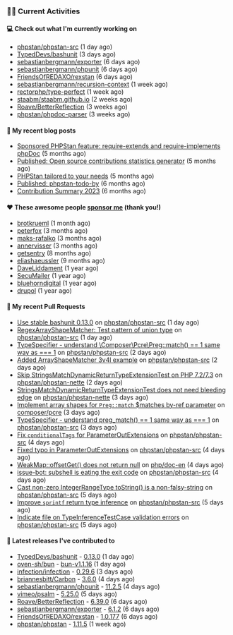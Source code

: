 ### 👨‍💻 Current Activities


#### 💻 Check out what I'm currently working on

- [phpstan/phpstan-src](https://github.com/phpstan/phpstan-src) (1 day ago)
- [TypedDevs/bashunit](https://github.com/TypedDevs/bashunit) (3 days ago)
- [sebastianbergmann/exporter](https://github.com/sebastianbergmann/exporter) (6 days ago)
- [sebastianbergmann/phpunit](https://github.com/sebastianbergmann/phpunit) (6 days ago)
- [FriendsOfREDAXO/rexstan](https://github.com/FriendsOfREDAXO/rexstan) (6 days ago)
- [sebastianbergmann/recursion-context](https://github.com/sebastianbergmann/recursion-context) (1 week ago)
- [rectorphp/type-perfect](https://github.com/rectorphp/type-perfect) (1 week ago)
- [staabm/staabm.github.io](https://github.com/staabm/staabm.github.io) (2 weeks ago)
- [Roave/BetterReflection](https://github.com/Roave/BetterReflection) (3 weeks ago)
- [phpstan/phpdoc-parser](https://github.com/phpstan/phpdoc-parser) (3 weeks ago)


#### 📜 My recent blog posts

- [Sponsored PHPStan feature: require-extends and require-implements phpDoc](https://staabm.github.io/2024/01/15/phpstan-require-extends-implements.html) (5 months ago)
- [Published: Open source contributions statistics generator](https://staabm.github.io/2024/01/10/oss-contribs-published.html) (5 months ago)
- [PHPStan tailored to your needs](https://staabm.github.io/2024/01/01/phpstan-customizing.html) (5 months ago)
- [Published: phpstan-todo-by](https://staabm.github.io/2023/12/17/phpstan-todo-by-published.html) (6 months ago)
- [Contribution Summary 2023](https://staabm.github.io/2023/12/07/contribution-summary-2023.html) (6 months ago)


#### ❤️ These awesome people [sponsor me](https://github.com/sponsors/staabm) (thank you!)

- [brotkrueml](https://github.com/brotkrueml) (1 month ago)
- [peterfox](https://github.com/peterfox) (3 months ago)
- [maks-rafalko](https://github.com/maks-rafalko) (3 months ago)
- [annervisser](https://github.com/annervisser) (3 months ago)
- [getsentry](https://github.com/getsentry) (8 months ago)
- [eliashaeussler](https://github.com/eliashaeussler) (9 months ago)
- [DaveLiddament](https://github.com/DaveLiddament) (1 year ago)
- [SecuMailer](https://github.com/SecuMailer) (1 year ago)
- [bluehorndigital](https://github.com/bluehorndigital) (1 year ago)
- [drupol](https://github.com/drupol) (1 year ago)


#### 🔨 My recent Pull Requests

- [Use stable bashunit 0.13.0](https://github.com/phpstan/phpstan-src/pull/3181) on [phpstan/phpstan-src](https://github.com/phpstan/phpstan-src) (1 day ago)
- [RegexArrayShapeMatcher: Test pattern of union type](https://github.com/phpstan/phpstan-src/pull/3180) on [phpstan/phpstan-src](https://github.com/phpstan/phpstan-src) (1 day ago)
- [TypeSpecifier - understand \Composer\Pcre\Preg::match() == 1 same way as === 1](https://github.com/phpstan/phpstan-src/pull/3178) on [phpstan/phpstan-src](https://github.com/phpstan/phpstan-src) (2 days ago)
- [Added ArrayShapeMatcher 3v4l example](https://github.com/phpstan/phpstan-src/pull/3177) on [phpstan/phpstan-src](https://github.com/phpstan/phpstan-src) (2 days ago)
- [Skip StringsMatchDynamicReturnTypeExtensionTest on PHP 7.2/7.3](https://github.com/phpstan/phpstan-nette/pull/149) on [phpstan/phpstan-nette](https://github.com/phpstan/phpstan-nette) (2 days ago)
- [StringsMatchDynamicReturnTypeExtensionTest does not need bleeding edge](https://github.com/phpstan/phpstan-nette/pull/148) on [phpstan/phpstan-nette](https://github.com/phpstan/phpstan-nette) (3 days ago)
- [Implement array shapes for `Preg::match` $matches by-ref parameter](https://github.com/composer/pcre/pull/24) on [composer/pcre](https://github.com/composer/pcre) (3 days ago)
- [TypeSpecifier - understand preg_match() == 1 same way as === 1](https://github.com/phpstan/phpstan-src/pull/3175) on [phpstan/phpstan-src](https://github.com/phpstan/phpstan-src) (3 days ago)
- [Fix `conditionalTags` for ParameterOutExtensions](https://github.com/phpstan/phpstan-src/pull/3173) on [phpstan/phpstan-src](https://github.com/phpstan/phpstan-src) (4 days ago)
- [Fixed typo in ParameterOutExtensions](https://github.com/phpstan/phpstan-src/pull/3172) on [phpstan/phpstan-src](https://github.com/phpstan/phpstan-src) (4 days ago)
- [WeakMap::offsetGet() does not return null](https://github.com/php/doc-en/pull/3463) on [php/doc-en](https://github.com/php/doc-en) (4 days ago)
- [issue-bot: subshell is eating the exit code](https://github.com/phpstan/phpstan-src/pull/3171) on [phpstan/phpstan-src](https://github.com/phpstan/phpstan-src) (4 days ago)
- [Cast non-zero IntegerRangeType toString() is a non-falsy-string](https://github.com/phpstan/phpstan-src/pull/3170) on [phpstan/phpstan-src](https://github.com/phpstan/phpstan-src) (5 days ago)
- [Improve `sprintf` return type inference](https://github.com/phpstan/phpstan-src/pull/3168) on [phpstan/phpstan-src](https://github.com/phpstan/phpstan-src) (5 days ago)
- [Indicate file on TypeInferenceTestCase validation errors](https://github.com/phpstan/phpstan-src/pull/3166) on [phpstan/phpstan-src](https://github.com/phpstan/phpstan-src) (5 days ago)


#### 🔭 Latest releases I've contributed to

- [TypedDevs/bashunit](https://github.com/TypedDevs/bashunit) - [0.13.0](https://github.com/TypedDevs/bashunit/releases/tag/0.13.0) (1 day ago)
- [oven-sh/bun](https://github.com/oven-sh/bun) - [bun-v1.1.16](https://github.com/oven-sh/bun/releases/tag/bun-v1.1.16) (1 day ago)
- [infection/infection](https://github.com/infection/infection) - [0.29.6](https://github.com/infection/infection/releases/tag/0.29.6) (3 days ago)
- [briannesbitt/Carbon](https://github.com/briannesbitt/Carbon) - [3.6.0](https://github.com/briannesbitt/Carbon/releases/tag/3.6.0) (4 days ago)
- [sebastianbergmann/phpunit](https://github.com/sebastianbergmann/phpunit) - [11.2.5](https://github.com/sebastianbergmann/phpunit/releases/tag/11.2.5) (4 days ago)
- [vimeo/psalm](https://github.com/vimeo/psalm) - [5.25.0](https://github.com/vimeo/psalm/releases/tag/5.25.0) (5 days ago)
- [Roave/BetterReflection](https://github.com/Roave/BetterReflection) - [6.39.0](https://github.com/Roave/BetterReflection/releases/tag/6.39.0) (6 days ago)
- [sebastianbergmann/exporter](https://github.com/sebastianbergmann/exporter) - [6.1.2](https://github.com/sebastianbergmann/exporter/releases/tag/6.1.2) (6 days ago)
- [FriendsOfREDAXO/rexstan](https://github.com/FriendsOfREDAXO/rexstan) - [1.0.177](https://github.com/FriendsOfREDAXO/rexstan/releases/tag/1.0.177) (6 days ago)
- [phpstan/phpstan](https://github.com/phpstan/phpstan) - [1.11.5](https://github.com/phpstan/phpstan/releases/tag/1.11.5) (1 week ago)
